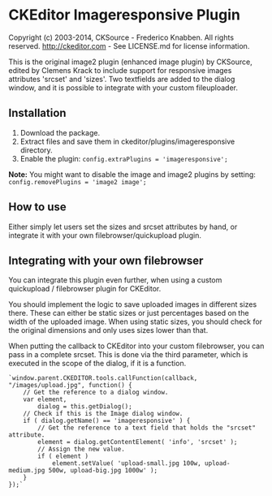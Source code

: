 CKEditor Imageresponsive Plugin
==========

Copyright (c) 2003-2014, CKSource - Frederico Knabben. All rights reserved.
http://ckeditor.com - See LICENSE.md for license information.

This is the original image2 plugin (enhanced image plugin) by CKSource, edited by Clemens Krack to include support for responsive images attributes 'srcset' and 'sizes'.
Two textfields are added to the dialog window, and it is possible to integrate with your custom fileuploader.

## Installation

 1. Download the package.
 2. Extract files and save them in ckeditor/plugins/imageresponsive directory.
 3. Enable the plugin:
    `config.extraPlugins = 'imageresponsive';`

**Note:** You might want to disable the image and image2 plugins by setting:
`config.removePlugins = 'image2 image';`


## How to use

Either simply let users set the sizes and srcset attributes by hand, or integrate it with your own filebrowser/quickupload plugin.

## Integrating with your own filebrowser

You can integrate this plugin even further, when using a custom quickupload / filebrowser plugin for CKEditor.

You should implement the logic to save uploaded images in different sizes there.
These can either be static sizes or just percentages based on the width of the uploaded image.
When using static sizes, you should check for the original dimensions and only uses sizes lower than that.

When putting the callback to CKEditor into your custom filebrowser, you can pass in a complete srcset.
This is done via the third parameter, which is executed in the scope of the dialog, if it is a function.

    `window.parent.CKEDITOR.tools.callFunction(callback, "/images/upload.jpg", function() {
        // Get the reference to a dialog window.
        var element,
            dialog = this.getDialog();
        // Check if this is the Image dialog window.
        if ( dialog.getName() == 'imageresponsive' ) {
            // Get the reference to a text field that holds the "srcset" attribute.
            element = dialog.getContentElement( 'info', 'srcset' );
            // Assign the new value.
            if ( element )
                element.setValue( 'upload-small.jpg 100w, upload-medium.jpg 500w, upload-big.jpg 1000w' );
        }
    });`
